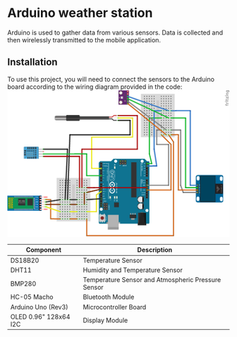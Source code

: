 # Arduino weather station

Arduino is used to gather data from various sensors. Data is collected and then wirelessly transmitted to the mobile application.

## Installation 
To use this project, you will need to connect the sensors to the Arduino board according to the wiring diagram provided in the code:
![schemas](Schema.png)


| Component | Description |
| --- | --- |
| DS18B20 | Temperature Sensor |
| DHT11 | Humidity and Temperature Sensor |
| BMP280 | Temperature Sensor and Atmospheric Pressure Sensor |
| HC-05 Macho | Bluetooth Module |
| Arduino Uno (Rev3) | Microcontroller Board |
| OLED 0.96" 128x64 I2C | Display Module |

